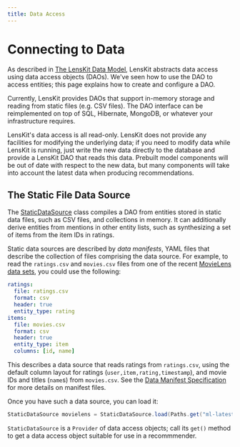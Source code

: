 ```yaml
---
title: Data Access
---
```


# Connecting to Data

As described in [The LensKit Data Model](data-model.md), LensKit abstracts data access using data access objects (DAOs).  We've seen how to use the DAO to access entities; this page explains how to create and configure a DAO.

Currently, LensKit provides DAOs that support in-memory storage and reading from static files (e.g. CSV files).  The DAO interface can be reimplemented on top of SQL, Hibernate, MongoDB, or whatever your infrastructure requires.

LensKit's data access is all read-only.  LensKit does not provide any facilities for modifying the underlying data; if you need to modify data while LensKit is running, just write the new data directly to the database and provide a LensKit DAO that reads this data.  Prebuilt model components will be out of date with respect to the new data, but many components will take into account the latest data when producing recommendations.

## The Static File Data Source

[StaticDataSource]: /apidocs/org/lenskit/data/dao/file/StaticDataSource.html

The [StaticDataSource][] class compiles a DAO from entities stored in static data files, such as CSV files, and collections in memory.  It can additionally derive entities from mentions in other entity lists, such as synthesizing a set of items from the item IDs in ratings.

Static data sources are described by *data manifests*, YAML files that describe the collection of files comprising the data source.  For example, to read the `ratings.csv` and `movies.csv` files from one of the recent [MovieLens data sets](http://grouplens.org/datasets/movielens), you could use the following:

~~~yaml
ratings:
  file: ratings.csv
  format: csv
  header: true
  entity_type: rating
items:
  file: movies.csv
  format: csv
  header: true
  entity_type: item
  columns: [id, name]
~~~

This describes a data source that reads ratings from `ratings.csv`, using the default column layout
for ratings (`user,item,rating,timestamp`), and movie IDs and titles (`name`s) from `movies.csv`.
See the [Data Manifest Specification](../reference/data-manifest.adoc) for more details on manifest
files.

Once you have such a data source, you can load it:

~~~java
StaticDataSource movielens = StaticDataSource.load(Paths.get("ml-latest/movielens.yml"));
~~~

`StaticDataSource` is a `Provider` of data access objects; call its `get()` method to get a data access object suitable for use in a recommmender.
